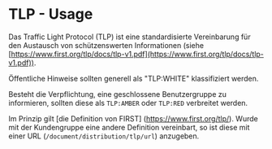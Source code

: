 # TLP - Usage

Das Traffic Light Protocol (TLP) ist eine standardisierte Vereinbarung für den Austausch von schützenswerten Informationen
(siehe [https://www.first.org/tlp/docs/tlp-v1.pdf](https://www.first.org/tlp/docs/tlp-v1.pdf)).

Öffentliche Hinweise sollten generell als "TLP:WHITE" klassifiziert werden.

Besteht die Verpflichtung, eine geschlossene Benutzergruppe zu informieren, sollten diese als `TLP:AMBER` oder `TLP:RED` verbreitet werden.

Im Prinzip gilt [die Definition von FIRST] (https://www.first.org/tlp/).
Wurde mit der Kundengruppe eine andere Definition vereinbart, so ist diese mit einer URL (`/document/distribution/tlp/url`) anzugeben.